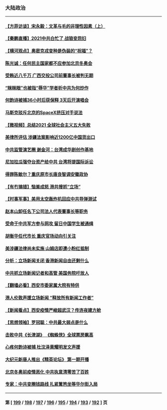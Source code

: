 ### 大陆政治
---
#### [【方菲访谈】宋永毅：文革与毛的非理性因素（上）](../../pages/ncid277/n13469956.md) 
#### [【秦鹏直播】2021中共白忙了 战狼变怨妇](../../pages/ncid277/n13470547.md) 
#### [【横河观点】奥密克戎变种是伪装的“祝福”？](../../pages/ncid277/n13470713.md) 
#### [陈光诚：任何民主国家都不应参加北京冬奥会](../../pages/ncid277/n13470340.md) 
#### [受贿近八千万 广西交投公司前董事长被判无期](../../pages/ncid277/n13468834.md) 
#### [“眯眯眼”也被指“辱华”学者析中共为何炒作](../../pages/ncid277/n13470444.md) 
#### [何韵诗被捕36小时后获保释 3天后开演唱会](../../pages/ncid277/n13470267.md) 
#### [马斯克驳斥北京的SpaceX挤压对手说法](../../pages/ncid277/n13470161.md) 
#### [【微视频】总结2021 全球社会主义五大失败](../../pages/ncid277/n13469856.md) 
#### [美律所评估 涉疆法案影响近1200亿中国货出口](../../pages/ncid277/n13470109.md) 
#### [中共监管演艺圈 谢金河：台湾成华剧创作基地](../../pages/ncid277/n13468013.md) 
#### [尼加拉瓜强夺台资产给中共 台湾将提国际诉讼](../../pages/ncid277/n13469511.md) 
#### [得罪陈敏尔？重庆原市长唐良智调安徽政协](../../pages/ncid277/n13469156.md) 
#### [【有冇搞错】恼羞成怒 港共搜抓“立场”](../../pages/ncid277/n13467507.md) 
#### [【时事军事】美用太空轰炸机回应中共导弹测试](../../pages/ncid277/n13468438.md) 
#### [赵本山卸任名下公司法人代表董事长等职务](../../pages/ncid277/n13468791.md) 
#### [受命于中共军方参与网攻 留日中国学生被通缉](../../pages/ncid277/n13468774.md) 
#### [胡衡华任代市长 重庆官场动向引关注](../../pages/ncid277/n13468795.md) 
#### [美涉疆法律尚未实施 山姆店即遭小粉红抵制](../../pages/ncid277/n13468261.md) 
#### [分析：立场新闻关闭 香港新闻自由还剩什么](../../pages/ncid277/n13467581.md) 
#### [中共抓立场新闻记者和高管 美国务院吁放人](../../pages/ncid277/n13468001.md) 
#### [【翻墙必看】西安市委家属大院有特供](../../pages/ncid277/n13468011.md) 
#### [港人伦敦声援立场新闻 “释放所有新闻工作者”](../../pages/ncid277/n13467874.md) 
#### [【新闻看点】西安疫情严峻超武汉？传连夜建方舱](../../pages/ncid277/n13467606.md) 
#### [【思想领袖】罗冠聪：中共最大弱点是什么](../../pages/ncid277/n13451193.md) 
#### [击败中共《长津湖》 《蜘蛛侠》全球票房飙高](../../pages/ncid277/n13467474.md) 
#### [心疼何韵诗被捕 杜汶泽黄耀明发文声援](../../pages/ncid277/n13467331.md) 
#### [大纪元新唐人推出《精英论坛》 第一期开播](../../pages/ncid277/n13467482.md) 
#### [北京冬奥前疫情恶化 中共执意清零苦了百姓](../../pages/ncid277/n13467178.md) 
#### [专家：中共变圈钱路线 扎紧篱笆坐等华尔街入局](../../pages/ncid277/n13467541.md) 

---
#### 第 [ [199](./199.md) / [198](./198.md) / [197](./197.md) / [196](./196.md) / [195](./195.md) / [194](./194.md) / [193](./193.md) / [192](./192.md) ] 页
